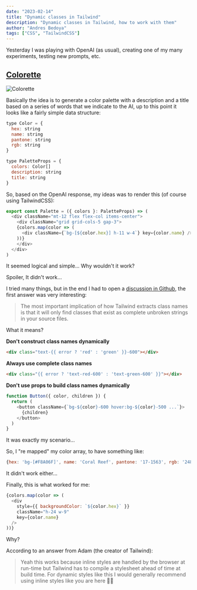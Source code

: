 ```yaml
---
date: "2023-02-14"
title: "Dynamic classes in Tailwind"
description: "Dynamic classes in Tailwind, how to work with them"
author: "Andres Bedoya"
tags: ["CSS", "TailwindCSS"]
---
```


Yesterday I was playing with OpenAI (as usual), creating one of my many experiments, testing new prompts, etc.

## [Colorette](https://github.com/Angelfire/colorette)
![Colorette](https://user-images.githubusercontent.com/315504/218640623-ebb99f22-96bc-41c7-8ec4-c774cbf1a590.png)

Basically the idea is to generate a color palette with a description and a title based on a series of words that we indicate to the AI, up to this point it looks like a fairly simple data structure:

```js
type Color = {
  hex: string
  name: string
  pantone: string
  rgb: string
}

type PaletteProps = {
  colors: Color[]
  description: string
  title: string
}
```

So, based on the OpenAI response, my ideas was to render this (of course using TailwindCSS):
```js
export const Palette = ({ colors }: PaletteProps) => (
  <div className="mt-12 flex flex-col items-center">
    <div className="grid grid-cols-5 gap-3">
    {colors.map(color => (
      <div className={`bg-[${color.hex}] h-11 w-4`} key={color.name} />
    ))}
    </div>
  </div>
)
```
It seemed logical and simple... Why wouldn't it work?

Spoiler, It didn't work...

I tried many things, but in the end I had to open a <a class="hover:no-underline text-blue underline" href="(https://github.com/tailwindlabs/tailwindcss/discussions/10574" target="_blank" rel="noopener noreferrer">discussion in Github</a>, the first answer was very interesting:

>The most important implication of how Tailwind extracts class names is that it will only find classes that exist as complete unbroken strings in your source files.

What it means?

**Don't construct class names dynamically**
```html
<div class="text-{{ error ? 'red' : 'green' }}-600"></div>
```

**Always use complete class names**
```html
<div class="{{ error ? 'text-red-600' : 'text-green-600' }}"></div>
```

**Don't use props to build class names dynamically**
```js
function Button({ color, children }) {
  return (
    <button className={`bg-${color}-600 hover:bg-${color}-500 ...`}>
      {children}
    </button>
  )
}
```

It was exactly my scenario...

So, I "re mapped" my color array, to have something like:
```js
{hex: 'bg-[#F8A06F]', name: 'Coral Reef', pantone: '17-1563', rgb: '248, 160, 111'}
```

It didn't work either...

Finally, this is what worked for me:
```js
{colors.map(color => (
  <div
    style={{ backgroundColor: `${color.hex}` }}
    className="h-24 w-9"
    key={color.name}
  />
))}
```

Why?

According to an answer from Adam (the creator of Tailwind):
> Yeah this works because inline styles are handled by the browser at run-time but Tailwind has to compile a stylesheet ahead of time at build time. For dynamic styles like this I would generally recommend using inline styles like you are here 👍🏻
